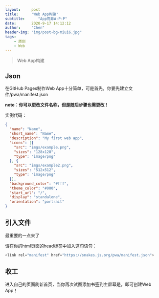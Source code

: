 ```yaml
---
layout:     post
title:      "Web App构建"
subtitle:      "App而非A-P-P"
date:       2020-9-17 14:12:12
author:     "Chen"
header-img: "img/post-bg-miui6.jpg"
tags:
    - 原创
    - Web
---
```

> Web App构建

## Json
在GitHub Pages制作Web App十分简单，可是首先，你要先建立文件/pwa/manifest.json

**note：你可以更改文件名称，但是随后步骤也需更改！**

实例代码：
```json
{
  "name": "Name",
  "short_name": "Name",
  "description": "My first web app",
  "icons": [{
    "src": "imgs/example.png",
    "sizes": "128x128",
    "type": "image/png"
  }, {
    "src": "imgs/example2.png",
    "sizes": "512x512",
    "type": "image/png"
  }],
  "background_color": "#fff",
  "theme_color": "#000",
  "start_url": "/",
  "display": "standalone",
  "orientation": "portrait"
}
```

## 引入文件
最重要的一点来了

请在你的html页面的head标签中加入这句语句：

```js
<link rel="manifest" href="https://snakes.js.org/pwa/manifest.json">
```

## 收工
进入自己的页面刷新首页，当你再次试图添加书签到主屏幕是，即可创建Web App！
